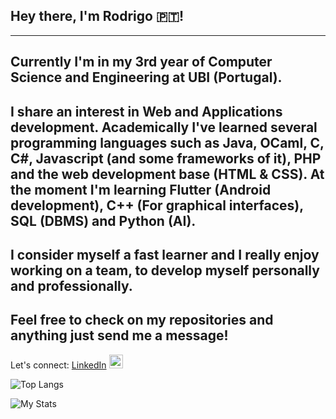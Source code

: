 ## Hey there, I'm Rodrigo 🇵🇹!
---

Currently I'm in my 3rd year of Computer Science and Engineering at UBI (Portugal). 
-
I share an interest in Web and Applications development. Academically I've learned several programming languages such as Java, OCaml, C, C#, Javascript (and some frameworks of it), PHP and the web development base (HTML & CSS). At the moment I'm learning Flutter (Android development), C++ (For graphical interfaces), SQL (DBMS) and Python (AI).
-
I consider myself a fast learner and I really enjoy working on a team, to develop myself personally and professionally.
-
Feel free to check on my repositories and anything just send me a message!
-
Let's connect:  [LinkedIn](https://www.linkedin.com/in/rodrigo-silva-455b291bb/) <img alt="LinkedIn" width="22px" src="https://content.linkedin.com/content/dam/me/business/en-us/amp/brand-site/v2/bg/LI-Bug.svg.original.svg" />

![Top Langs](https://github-readme-stats.vercel.app/api/top-langs/?username=tintadaraiz&layout=donut&count_private=true&show_icons=true&bg_color=00000000)

![My Stats](https://github-readme-stats.vercel.app/api?username=tintadaraiz&count_private=true&show_icons=true&bg_color=00000000)
